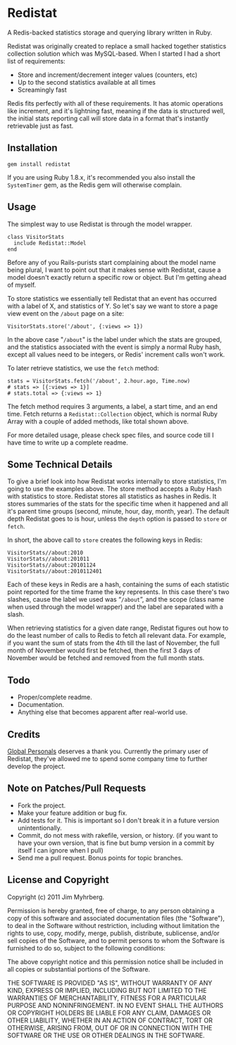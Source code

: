 # Redistat

A Redis-backed statistics storage and querying library written in Ruby.

Redistat was originally created to replace a small hacked together statistics collection solution which was MySQL-based. When I started I had a short list of requirements:

* Store and increment/decrement integer values (counters, etc)
* Up to the second statistics available at all times
* Screamingly fast

Redis fits perfectly with all of these requirements. It has atomic operations like increment, and it's lightning fast, meaning if the data is structured well, the initial stats reporting call will store data in a format that's instantly retrievable just as fast.

## Installation

    gem install redistat

If you are using Ruby 1.8.x, it's recommended you also install the `SystemTimer` gem, as the Redis gem will otherwise complain.

## Usage

The simplest way to use Redistat is through the model wrapper.

    class VisitorStats
      include Redistat::Model
    end

Before any of you Rails-purists start complaining about the model name being plural, I want to point out that it makes sense with Redistat, cause a model doesn't exactly return a specific row or object. But I'm getting ahead of myself.

To store statistics we essentially tell Redistat that an event has occurred with a label of X, and statistics of Y. So let's say we want to store a page view event on the `/about` page on a site:

    VisitorStats.store('/about', {:views => 1})

In the above case "`/about`" is the label under which the stats are grouped, and the statistics associated with the event is simply a normal Ruby hash, except all values need to be integers, or Redis' increment calls won't work.

To later retrieve statistics, we use the `fetch` method:

    stats = VisitorStats.fetch('/about', 2.hour.ago, Time.now)
    # stats => [{:views => 1}]
    # stats.total => {:views => 1}

The fetch method requires 3 arguments, a label, a start time, and an end time. Fetch returns a `Redistat::Collection` object, which is normal Ruby Array with a couple of added methods, like total shown above.

For more detailed usage, please check spec files, and source code till I have time to write up a complete readme.


## Some Technical Details

To give a brief look into how Redistat works internally to store statistics, I'm going to use the examples above. The store method accepts a Ruby Hash with statistics to store. Redistat stores all statistics as hashes in Redis. It stores summaries of the stats for the specific time when it happened and all it's parent time groups (second, minute, hour, day, month, year). The default depth Redistat goes to is hour, unless the `depth` option is passed to `store` or `fetch`.

In short, the above call to `store` creates the following keys in Redis:

    VisitorStats//about:2010
    VisitorStats//about:201011
    VisitorStats//about:20101124
    VisitorStats//about:2010112401

Each of these keys in Redis are a hash, containing the sums of each statistic point reported for the time frame the key represents. In this case there's two slashes, cause the label we used was “`/about`”, and the scope (class name when used through the model wrapper) and the label are separated with a slash.

When retrieving statistics for a given date range, Redistat figures out how to do the least number of calls to Redis to fetch all relevant data. For example, if you want the sum of stats from the 4th till the last of November, the full month of November would first be fetched, then the first 3 days of November would be fetched and removed from the full month stats.


## Todo

* Proper/complete readme.
* Documentation.
* Anything else that becomes apparent after real-world use.


## Credits

[Global Personals](http://globalpersonals.co.uk/) deserves a thank you. Currently the primary user of Redistat, they've allowed me to spend some company time to further develop the project.


## Note on Patches/Pull Requests
 
* Fork the project.
* Make your feature addition or bug fix.
* Add tests for it. This is important so I don't break it in a
  future version unintentionally.
* Commit, do not mess with rakefile, version, or history.
  (if you want to have your own version, that is fine but bump version in a commit by itself I can ignore when I pull)
* Send me a pull request. Bonus points for topic branches.


## License and Copyright

Copyright (c) 2011 Jim Myhrberg.

Permission is hereby granted, free of charge, to any person obtaining
a copy of this software and associated documentation files (the
"Software"), to deal in the Software without restriction, including
without limitation the rights to use, copy, modify, merge, publish,
distribute, sublicense, and/or sell copies of the Software, and to
permit persons to whom the Software is furnished to do so, subject to
the following conditions:

The above copyright notice and this permission notice shall be
included in all copies or substantial portions of the Software.

THE SOFTWARE IS PROVIDED "AS IS", WITHOUT WARRANTY OF ANY KIND,
EXPRESS OR IMPLIED, INCLUDING BUT NOT LIMITED TO THE WARRANTIES OF
MERCHANTABILITY, FITNESS FOR A PARTICULAR PURPOSE AND
NONINFRINGEMENT. IN NO EVENT SHALL THE AUTHORS OR COPYRIGHT HOLDERS BE
LIABLE FOR ANY CLAIM, DAMAGES OR OTHER LIABILITY, WHETHER IN AN ACTION
OF CONTRACT, TORT OR OTHERWISE, ARISING FROM, OUT OF OR IN CONNECTION
WITH THE SOFTWARE OR THE USE OR OTHER DEALINGS IN THE SOFTWARE.
